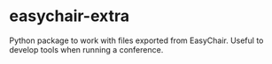 # easychair-extra
Python package to work with files exported from EasyChair. Useful to develop tools when running a conference.
